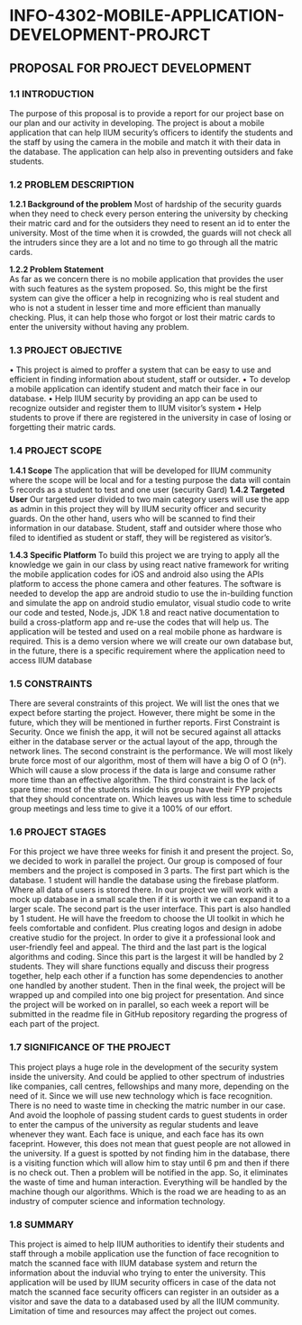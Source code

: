 # INFO-4302-MOBILE-APPLICATION-DEVELOPMENT-PROJRCT
 
## PROPOSAL FOR PROJECT DEVELOPMENT 
 
### 1.1 INTRODUCTION 
The purpose of this proposal is to provide a report for our project base on our plan and our activity in developing. The project is about a mobile application that can help IIUM security’s officers to identify the students and the staff by using the camera in the mobile and match it with their data in the database. The application can help also in preventing outsiders and fake students.  
 	 
### 1.2 PROBLEM DESCRIPTION 
**1.2.1 Background of the problem** 
Most of hardship of the security guards when they need to check every person entering the university by checking their matric card and for the outsiders they need to resent an id to enter the university. Most of the time when it is crowded, the guards will not check all the intruders since they are a lot and no time to go through all the matric cards.   
 
**1.2.2 Problem Statement**   
As far as we concern there is no mobile application that provides the user with such features as the system proposed. So, this might be the first system can give the officer a help in recognizing who is real student and who is not a student in lesser time and more efficient than manually checking. Plus, it can help those who forgot or lost their matric cards to enter the university without having any problem. 	 
 
### 1.3 PROJECT OBJECTIVE 
•	This project is aimed to proffer a system that can be easy to use and efficient in finding information about student, staff or outsider.
•	To develop a mobile application can identify student and match their face in our database.
•	Help IIUM security by providing an app can be used to recognize outsider and register them to IIUM visitor’s system 
•	Help students to prove if there are registered in the university in case of losing or forgetting their matric cards.
 
 
### 1.4 PROJECT SCOPE 
 
**1.4.1 Scope**
The application that will be developed for IIUM community where the scope will be
local and for a testing purpose the data will contain 5 records as a student to test
and one user (security Gard)
**1.4.2 Targeted User**
Our targeted user divided to two main category users will use the app as admin in this project they will by IIUM security officer and security guards. On the other hand, users who will be scanned to find their information in our database. Student, staff and outsider where those who filed to identified as student or staff, they will be registered as visitor’s.
 
**1.4.3 Specific Platform** 
To build this project we are trying to apply all the knowledge we gain in our class by using react native framework for writing the mobile application codes for iOS and android also using the APIs platform to access the phone camera and other features. The software is needed to develop the app are android studio to use the in-building function and simulate the app on android studio emulator, visual studio code to write our code and tested, Node.js, JDK 1.8 and react native documentation to build a cross-platform app and re-use the codes that will help us. 
The application will be tested and used on a real mobile phone as hardware is required. This is a demo version where we will create our own database but, in the future, there is a specific requirement where the application need to access IIUM database   
### 1.5 CONSTRAINTS 
There are several constraints of this project. We will list the ones that we expect before starting the project. However, there might be some in the future, which they will be mentioned in further reports.
First Constraint is Security. Once we finish the app, it will not be secured against all attacks either in the database server or the actual layout of the app, through the network lines. 
The second constraint is the performance. We will most likely brute force most of our algorithm, most of them will have a big O of O (n²). Which will cause a slow process if the data is large and consume rather more time than an effective algorithm. 
The third constraint is the lack of spare time: most of the students inside this group have their FYP projects that they should concentrate on. Which leaves us with less time to schedule group meetings and less time to give it a 100% of our effort.
 
### 1.6 PROJECT STAGES 
For this project we have three weeks for finish it and present the project. So, we decided to work in parallel the project. Our group is composed of four members and the project is composed in 3 parts.
The first part which is the database. 1 student will handle the database using the firebase platform. Where all data of users is stored there. In our project we will work with a mock up database in a small scale then if it is worth it we can expand it to a larger scale. 
The second part is the user interface. This part is also handled by 1 student. He will have the freedom to choose the UI toolkit in which he feels comfortable and confident. Plus creating logos and design in adobe creative studio for the project. In order to give it a professional look and user-friendly feel and appeal.
The third and the last part is the logical algorithms and coding. Since this part is the largest it will be handled by 2 students. They will share functions equally and discuss their progress together, help each other if a function has some dependencies to another one handled by another student.
Then in the final week, the project will be wrapped up and compiled into one big project for presentation.
And since the project will be worked on in parallel, so each week a report will be submitted in the readme file in GitHub repository regarding the progress of each part of the project.  
 
### 1.7 SIGNIFICANCE OF THE PROJECT 
This project plays a huge role in the development of the security system inside the university. And could be applied to other spectrum of industries like companies, call centres, fellowships and many more, depending on the need of it. Since we will use new technology which is face recognition. There is no need to waste time in checking the matric number in our case. And avoid the loophole of passing student cards to guest students in order to enter the campus of the university as regular students and leave whenever they want. Each face is unique, and each face has its own faceprint. However, this does not mean that guest people are not allowed in the university. If a guest is spotted by not finding him in the database, there is a visiting function which will allow him to stay until 6 pm and then if there is no check out. Then a problem will be notified in the app. So, it eliminates the waste of time and human interaction. Everything will be handled by the machine though our algorithms. Which is the road we are heading to as an industry of computer science and information technology. 
 
### 1.8 SUMMARY 
This project is aimed to help IIUM authorities to identify their students and staff through a mobile application use the function of face recognition to match the scanned face with IIUM database system and return the information about the induvial who trying to enter the university. This application will be used by IIUM security officers in case of the data not match the scanned face security officers can register in an outsider as a visitor and save the data to a databased used by all the IIUM community. Limitation of time and resources may affect the project out comes. 

